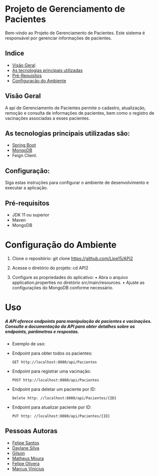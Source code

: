 # Projeto de Gerenciamento de Pacientes
Bem-vindo ao Projeto de Gerenciamento de Pacientes.
Este sistema é responsável por gerenciar informações de pacientes.

## Indice
- <a href="#Visao-Geral">Visão Geral</a>
- <a href="#Tecnologias">As tecnologias principais utilizadas</a>
- <a href="#Requisitos">Pré-Requisitos</a>
- <a href="#Ambiente">Configuração do Ambiente</a>


## Visão Geral

A api de Gerenciamento de Pacientes permite o cadastro, atualização, remoção e consulta de informações de pacientes, bem como o registro de vacinações associadas a esses pacientes.
## As tecnologias principais utilizadas são:
- [Spring Boot](https://spring.io/projects/spring-boot/)
- [MongoDB](https://www.mongodb.com/pt-br)
- Feign Client.

## Configuração:
Siga estas instruções para configurar o ambiente de desenvolvimento e executar a aplicação.
## Pré-requisitos
- JDK 11 ou superior
- Maven
- MongoDB
# Configuração do Ambiente
1.	Clone o repositório:
      git clone https://github.com/Lipe15/APi2
2.	Acesse o diretório do projeto:
      cd API2

3.	Configure as propriedades do aplicativo:
      •	Abra o arquivo application.properties no diretório src/main/resources.
      •	Ajuste as configurações do MongoDB conforme necessário.
# Uso
##### A API oferece endpoints para manipulação de pacientes e vacinações. Consulte a documentação da API para obter detalhes sobre os endpoints, parâmetros e respostas.
      
- Exemplo de uso:


- Endpoint para obter todos os pacientes:

      GET http://localhost:8080/api/Pacientes

- Endpoint para registrar uma vacinação:
  
      POST http://localhost:8080/api/Pacientes

- Endpoint para deletar um paciente por ID:

      Delete http: //localhost:8080/api/Pacientes/{ID}

- Endpoint para atualizar paciente por ID:

      PUT http: //localhost:8080/api/Pacientes/{ID}

## Pessoas Autoras
- [Felipe Santos](https://github.com/Lipe15)
- [Daylane Silva](https://github.com/daylane)
- [Gilson](https://github.com/gilsongmptj)
- [Matheus Moura](https://github.com/mtcurly)
- [Felipe Olivera](https://github.com/fel1pee)
- [Marcus Vinicius](https://github.com/MarcusViniciusBtt)
